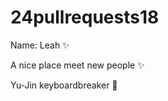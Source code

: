 # 24pullrequests18


Name: Leah :sparkles:

A nice place meet new people :sparkles:

Yu-Jin keyboardbreaker :eggplant:

